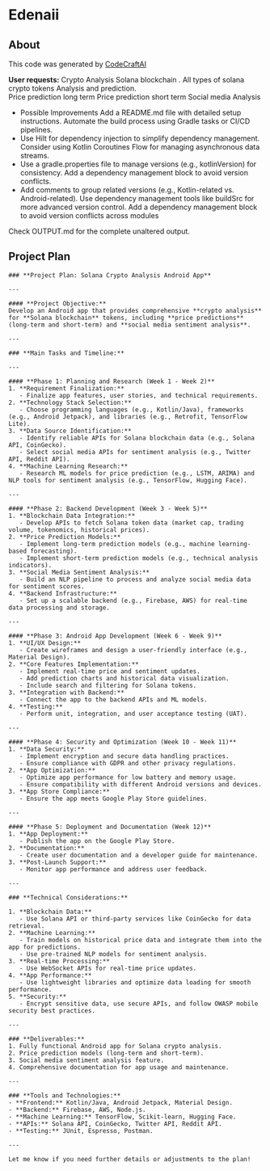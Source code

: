 # Edenaii

## About
This code was generated by [CodeCraftAI](https://codecraft.name)

**User requests:**
Crypto Analysis 
Solana blockchain .
All types of solana crypto tokens Analysis and prediction.  
Price prediction long term 
Price prediction short term 
Social media Analysis 
- Possible Improvements
Add a README.md file with detailed setup instructions.
Automate the build process using Gradle tasks or CI/CD pipelines.
- Use Hilt for dependency injection to simplify dependency management.
Consider using Kotlin Coroutines Flow for managing asynchronous data streams.
- Use a gradle.properties file to manage versions (e.g., kotlinVersion) for consistency.
Add a dependency management block to avoid version conflicts.
- Add comments to group related versions (e.g., Kotlin-related vs. Android-related).
Use dependency management tools like buildSrc for more advanced version control.
Add a dependency management block to avoid version conflicts across modules

Check OUTPUT.md for the complete unaltered output.

## Project Plan
```
### **Project Plan: Solana Crypto Analysis Android App**

---

#### **Project Objective:**
Develop an Android app that provides comprehensive **crypto analysis** for **Solana blockchain** tokens, including **price predictions** (long-term and short-term) and **social media sentiment analysis**.

---

### **Main Tasks and Timeline:**

---

#### **Phase 1: Planning and Research (Week 1 - Week 2)**
1. **Requirement Finalization:**
   - Finalize app features, user stories, and technical requirements.
2. **Technology Stack Selection:**
   - Choose programming languages (e.g., Kotlin/Java), frameworks (e.g., Android Jetpack), and libraries (e.g., Retrofit, TensorFlow Lite).
3. **Data Source Identification:**
   - Identify reliable APIs for Solana blockchain data (e.g., Solana API, CoinGecko).
   - Select social media APIs for sentiment analysis (e.g., Twitter API, Reddit API).
4. **Machine Learning Research:**
   - Research ML models for price prediction (e.g., LSTM, ARIMA) and NLP tools for sentiment analysis (e.g., TensorFlow, Hugging Face).

---

#### **Phase 2: Backend Development (Week 3 - Week 5)**
1. **Blockchain Data Integration:**
   - Develop APIs to fetch Solana token data (market cap, trading volume, tokenomics, historical prices).
2. **Price Prediction Models:**
   - Implement long-term prediction models (e.g., machine learning-based forecasting).
   - Implement short-term prediction models (e.g., technical analysis indicators).
3. **Social Media Sentiment Analysis:**
   - Build an NLP pipeline to process and analyze social media data for sentiment scores.
4. **Backend Infrastructure:**
   - Set up a scalable backend (e.g., Firebase, AWS) for real-time data processing and storage.

---

#### **Phase 3: Android App Development (Week 6 - Week 9)**
1. **UI/UX Design:**
   - Create wireframes and design a user-friendly interface (e.g., Material Design).
2. **Core Features Implementation:**
   - Implement real-time price and sentiment updates.
   - Add prediction charts and historical data visualization.
   - Include search and filtering for Solana tokens.
3. **Integration with Backend:**
   - Connect the app to the backend APIs and ML models.
4. **Testing:**
   - Perform unit, integration, and user acceptance testing (UAT).

---

#### **Phase 4: Security and Optimization (Week 10 - Week 11)**
1. **Data Security:**
   - Implement encryption and secure data handling practices.
   - Ensure compliance with GDPR and other privacy regulations.
2. **App Optimization:**
   - Optimize app performance for low battery and memory usage.
   - Ensure compatibility with different Android versions and devices.
3. **App Store Compliance:**
   - Ensure the app meets Google Play Store guidelines.

---

#### **Phase 5: Deployment and Documentation (Week 12)**
1. **App Deployment:**
   - Publish the app on the Google Play Store.
2. **Documentation:**
   - Create user documentation and a developer guide for maintenance.
3. **Post-Launch Support:**
   - Monitor app performance and address user feedback.

---

### **Technical Considerations:**

1. **Blockchain Data:**
   - Use Solana API or third-party services like CoinGecko for data retrieval.
2. **Machine Learning:**
   - Train models on historical price data and integrate them into the app for predictions.
   - Use pre-trained NLP models for sentiment analysis.
3. **Real-time Processing:**
   - Use WebSocket APIs for real-time price updates.
4. **App Performance:**
   - Use lightweight libraries and optimize data loading for smooth performance.
5. **Security:**
   - Encrypt sensitive data, use secure APIs, and follow OWASP mobile security best practices.

---

### **Deliverables:**
1. Fully functional Android app for Solana crypto analysis.
2. Price prediction models (long-term and short-term).
3. Social media sentiment analysis feature.
4. Comprehensive documentation for app usage and maintenance.

---

### **Tools and Technologies:**
- **Frontend:** Kotlin/Java, Android Jetpack, Material Design.
- **Backend:** Firebase, AWS, Node.js.
- **Machine Learning:** TensorFlow, Scikit-learn, Hugging Face.
- **APIs:** Solana API, CoinGecko, Twitter API, Reddit API.
- **Testing:** JUnit, Espresso, Postman.

---

Let me know if you need further details or adjustments to the plan!
```
